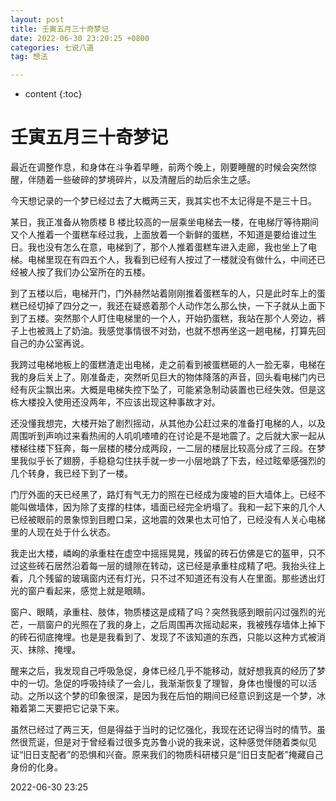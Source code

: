 ```yaml
---
layout: post
title: 壬寅五月三十奇梦记
date: 2022-06-30 23:20:25 +0800
categories: 七说八道
tag: 想法

---
```


* content
{:toc}




# 壬寅五月三十奇梦记

最近在调整作息，和身体在斗争着早睡，前两个晚上，刚要睡醒的时候会突然惊醒，伴随着一些破碎的梦境碎片，以及清醒后的劫后余生之感。

今天想记录的一个梦已经过去了大概两三天，我其实也不太记得是不是三十日。

某日，我正准备从物质楼 B 楼比较高的一层乘坐电梯去一楼，在电梯厅等待期间又个人推着一个蛋糕车经过我，上面放着一个新鲜的蛋糕，不知道是要给谁过生日。我也没有怎么在意，电梯到了，那个人推着蛋糕车进入走廊，我也坐上了电梯。电梯里现在有四五个人，我看到已经有人按过了一楼就没有做什么，中间还已经被人按了我们办公室所在的五楼。

到了五楼以后，电梯开门，门外赫然站着刚刚推着蛋糕车的人，只是此时车上的蛋糕已经切掉了四分之一，我还在疑惑着那个人动作怎么那么快，一下子就从上面下到了五楼。突然那个人盯住电梯里的一个人，开始扔蛋糕，我站在那个人旁边，裤子上也被溅上了奶油。我感觉事情很不对劲，也就不想再坐这一趟电梯，打算先回自己的办公室再说。

我跨过电梯地板上的蛋糕渣走出电梯，走之前看到被蛋糕砸的人一脸无辜，电梯在我的身后关上了。刚准备走，突然听见巨大的物体降落的声音，回头看电梯门内已经有灰尘飘出来。大概是电梯失控下坠了，可能紧急制动装置也已经失效。但是这栋大楼投入使用还没两年，不应该出现这种事故才对。

还没懂我想完，大楼开始了剧烈摇动，从其他办公赶过来的准备打电梯的人，以及周围听到声响过来看热闹的人叽叽喳喳的在讨论是不是地震了。之后就大家一起从楼梯往楼下狂奔，每一层楼的楼分成两段，一二层的楼层比较高分成了三段。在梦里我似乎长了翅膀，手稳稳勾住扶手就一步一小层地跳了下去，经过眩晕感强烈的几个转身，我已经下到了一楼。

门厅外面的天已经黑了，路灯有气无力的照在已经成为废墟的巨大墙体上。已经不能叫做墙体，因为除了支撑的柱体，墙面已经完全坍塌了。我和一起下来的几个人已经被眼前的景象惊到目瞪口呆，这地震的效果也太可怕了，已经没有人关心电梯里的人现在处于什么状态。

我走出大楼，嶙峋的承重柱在虚空中摇摇晃晃，残留的砖石仿佛是它的盔甲，只不过这些砖石居然沿着每一层的缝隙在转动，这已经是承重柱成精了吧。我抬头往上看，几个残留的玻璃窗内还有灯光，只不过不知道还有没有人在里面。那些透出灯光的窗户看起来，感觉上就是眼睛。

窗户、眼睛，承重柱、肢体，物质楼这是成精了吗？突然我感到眼前闪过强烈的光芒，一扇窗户的光照在了我的身上，之后周围再次摇动起来，我被残存墙体上掉下的砖石彻底掩埋。也是是我看到了、发现了不该知道的东西，只能以这种方式被消灭、抹除、掩埋。

醒来之后，我发现自己呼吸急促，身体已经几乎不能移动，就好想我真的经历了梦中的一切。急促的呼吸持续了一会儿，我渐渐恢复了理智，身体也慢慢的可以活动。之所以这个梦的印象很深，是因为我在后怕的期间已经意识到这是一个梦，冰箱着第二天要把它记录下来。

虽然已经过了两三天，但是得益于当时的记忆强化，我现在还记得当时的情节。虽然很荒诞，但是对于曾经看过很多克苏鲁小说的我来说，这种感觉伴随着类似见证“旧日支配者”的恐惧和兴奋。原来我们的物质科研楼只是“旧日支配者”掩藏自己身份的化身。

2022-06-30 23:25